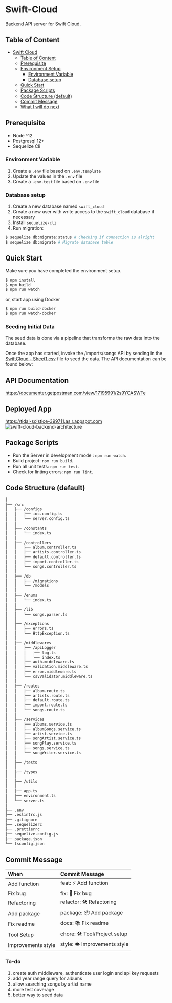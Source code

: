 # Swift-Cloud

Backend API server for Swift Cloud.

## Table of Content

- [Swift Cloud](#swift-cloud)
  - [Table of Content](#table-of-content)
  - [Prerequisite](#prerequisite)
  - [Environment Setup](#environment-setup)
    - [Environment Variable](#environment-variable)
    - [Database setup](#database-setup)
  - [Quick Start](#quick-start)
  - [Package Scripts](#package-scripts)
  - [Code Structure (default)](#code-structure-default)
  - [Commit Message](#commit-message)
  - [What I will do next](#to-do)

## Prerequisite

- Node ^12
- Postgresql 12+
- Sequelize Cli

### Environment Variable

1. Create a `.env` file based on `.env.template`
2. Update the values in the `.env` file
3. Create a `.env.test` file based on `.env` file

### Database setup

1. Create a new database named `swift_cloud`
2. Create a new user with write access to the `swift_cloud` database if necessary
3. Install `sequelize-cli`
4. Run migration:

```sh
$ sequelize db:migrate:status # Checking if connection is alright
$ sequelize db:migrate # Migrate database table
```

## Quick Start

Make sure you have completed the environment setup.

```sh
$ npm install
$ npm build
$ npm run watch
```

or, start app using Docker

```sh
$ npm run build-docker
$ npm run watch-docker
```

### Seeding Initial Data

The seed data is done via a pipeline that transforms the raw data into the database.

Once the app has started, invoke the /imports/songs API by sending in the [SwiftCloud - Sheet1.csv](https://github.com/liam9408/swift-cloud/blob/dev/SwiftCloud%20-%20Sheet1.csv) file to seed the data. The API documentation can be found below:

## API Documentation

https://documenter.getpostman.com/view/17195991/2s9YCASWTe

## Deployed App

https://tidal-solstice-399711.as.r.appspot.com
![swift-cloud-backend-architecture](https://lh3.googleusercontent.com/pw/AIL4fc98pPc-i5RX93ShHxyl9p777omR1P-QHdboOF0pWCQnzYjP6ho9aunS_Noal1eiRbeiemBV7ZB9MYGlhZoxZjEAUXV2VmT6BQfNOev49TXY24VS94vF6opgBY_V5VE44xIHnAEwfFL7u6bMLlATjS4Tm5hB-pFvcWb1V7RkOXUDvdtE86SaLYyGUM3ZXuK2bQf2n5uEb62N5UjljUJcY53_WXDKcvXMXiQPJINnsPYJoqYy6SO6TcXm6wjYUcdCqGfa0nJ1FgaLMMrx_o8qD38_aJTw8Av6ac43v4wW5Js8hadaQsUOob2vfeI5ZJ_TUs3slzuZIiuiFWm0olKXwQ1vXn9kE9EDxhGm51a0LYrraySF8nxk2g77Us0mrS6q8TmfP3JVYSap277t-zO7t1tpESsthslz7wGdrBiQXzcvMwzVKCpxd_7JAfMCN4SI-zKpSKuXziiMlHPkk4IRcScd7fEXgDzwMxgeAk4hz8cNYQskIrnjLa_qZVssZh8_73PC6_QlW4KRsu5dOXBAZCUcw0HSl1z0CO_kv5bpr-axBWv9NKImdr0mKtdmDy63LczIS64BSV4A_IdLcqUD3cEJ9RWx7MFo4eQCQWg3uLcIWEOwqfaGwBqshYejbv97hOJYAkpz9JsBWYJjYmdUi-83awEwa_IKTdQ-abdwhH6QvF83eDQ8etpgcb_2_hWc66F7XKeOUIaN3rxc6_rtFLnKy6FkredFmlc4_T9gwNADhTJI05Aejg7mlvU8d-0-cpezm70xSHzZ9_bTkrNtWDUfrks64tEdWFIcfalUIoNTldFgxk31j3Ck4v__bR_8xFhnpF5pVPVlbog-Z269pDRo84sOZoTwj3GkU_1Gm0xxVvSHvaHt_gzQn9FtFTYcaNG6AXwp6vYPYi1Kj0s-ww95AJeU0b3p9SiagtLeEYNvRV78qA_4Lsqwe98iJz1YGRLqgbNJoTkKulX-ayyr_xLw5R5nyLNO=w878-h435-s-no?authuser=0)

## Package Scripts

- Run the Server in development mode : `npm run watch`.
- Build project: `npm run build`.
- Run all unit tests: `npm run test`.
- Check for linting errors: `npm run lint`.

## Code Structure (default)

```bash
│
├── /src
│   ├── /configs
│   │   ├── ioc.config.ts
│   │   └── server.config.ts
│   │
│   ├── /constants
│   │   └── index.ts
│   │
│   ├── /controllers
│   │   ├── album.controller.ts
│   │   ├── artists.controller.ts
│   │   ├── default.controller.ts
│   │   ├── import.controller.ts
│   │   └── songs.controller.ts
│   │
│   ├── /db
│   │   ├── /migrations
│   │   └── /models
│   │
│   ├── /enums
│   │   └── index.ts
│   │
│   ├── /lib
│   │   └── songs.parser.ts
│   │
│   ├── /exceptions
│   │   ├── errors.ts
│   │   └── HttpException.ts
│   │
│   ├── /middlewares
│   │   ├── /apiLogger
│   │   │   ├── log.ts
│   │   │   └── index.ts
│   │   ├── auth.middleware.ts
│   │   ├── validation.middleware.ts
│   │   ├── error.middleware.ts
│   │   └── csvValidator.middleware.ts
│   │
│   ├── /routes
│   │   ├── album.route.ts
│   │   ├── artists.route.ts
│   │   ├── default.route.ts
│   │   ├── import.route.ts
│   │   └── songs.route.ts
│   │
│   ├── /services
│   │   ├── albums.service.ts
│   │   ├── albumSongs.service.ts
│   │   ├── artist.service.ts
│   │   ├── songArtist.service.ts
│   │   ├── songPlay.service.ts
│   │   ├── songs.service.ts
│   │   └── songWriter.service.ts
│   │
│   ├── /tests
│   │
│   ├── /types
│   │
│   ├── /utils
│   │
│   ├── app.ts
│   ├── environment.ts
│   └── server.ts
│
├── .env
├── .eslintrc.js
├── .gitignore
├── .sequelizerc
├── .prettierrc
├── sequelize.config.js
├── package.json
└── tsconfig.json
```

## Commit Message

| When               | Commit Message               |
| :----------------- | :--------------------------- |
| Add function       | feat: ⚡️ Add function       |
| Fix bug            | fix: 🐞 Fix bug              |
| Refactoring        | refactor: 🛠 Refactoring     |
| Add package        | package: 📦 Add package      |
| Fix readme         | docs: 📚 Fix readme          |
| Tool Setup         | chore: 🛠 Tool/Project setup |
| Improvements style | style: 👁 Improvements style |

### To-do

1. create auth middleware, authenticate user login and api key requests
2. add year range query for albums
3. allow searching songs by artist name
4. more test coverage
5. better way to seed data
